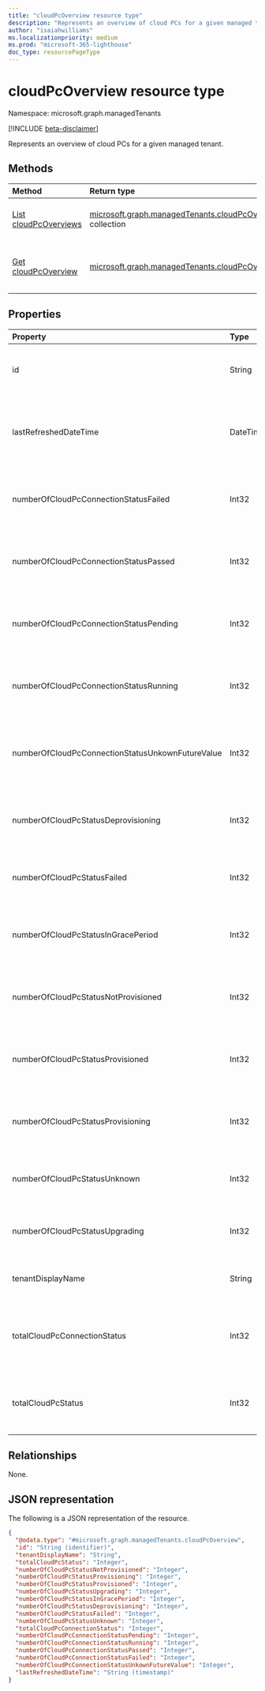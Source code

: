 ```yaml
---
title: "cloudPcOverview resource type"
description: "Represents an overview of cloud PCs for a given managed tenant."
author: "isaiahwilliams"
ms.localizationpriority: medium
ms.prod: "microsoft-365-lighthouse"
doc_type: resourcePageType
---
```


# cloudPcOverview resource type

Namespace: microsoft.graph.managedTenants

[!INCLUDE [beta-disclaimer](../../includes/beta-disclaimer.md)]

Represents an overview of cloud PCs for a given managed tenant.

## Methods
|Method|Return type|Description|
|:---|:---|:---|
|[List cloudPcOverviews](../api/managedtenants-managedtenant-list-cloudpcsoverview.md)|[microsoft.graph.managedTenants.cloudPcOverview](../resources/managedtenants-cloudpcoverview.md) collection|Get a list of the [cloudPcOverview](../resources/managedtenants-cloudpcoverview.md) objects and their properties.|
|[Get cloudPcOverview](../api/managedtenants-cloudpcoverview-get.md)|[microsoft.graph.managedTenants.cloudPcOverview](../resources/managedtenants-cloudpcoverview.md)|Read the properties and relationships of a [cloudPcOverview](../resources/managedtenants-cloudpcoverview.md) object.|

## Properties
|Property|Type|Description|
|:---|:---|:---|
|id|String|The unique identifier for the cloud PC overview. Required. Read-only.|
|lastRefreshedDateTime|DateTimeOffset|Date and time the entity was last updated in the multi-tenant management platform. Optional. Read-only.|
|numberOfCloudPcConnectionStatusFailed|Int32|The number of cloud PC connections that have a status of `failed`. Optional. Read-only.|
|numberOfCloudPcConnectionStatusPassed|Int32|The number of cloud PC connections that have a status of `passed`. Optional. Read-only.|
|numberOfCloudPcConnectionStatusPending|Int32|The number of cloud PC connections that have a status of `pending`. Optional. Read-only.|
|numberOfCloudPcConnectionStatusRunning|Int32|The number of cloud PC connections that have a status of `running`. Optional. Read-only.|
|numberOfCloudPcConnectionStatusUnkownFutureValue|Int32|The number of cloud PC connections that have a status of `unknownFutureValue`. Optional. Read-only.|
|numberOfCloudPcStatusDeprovisioning|Int32|The number of cloud PCs that have a status of `deprovisioning`. Optional. Read-only.|
|numberOfCloudPcStatusFailed|Int32|The number of cloud PCs that have a status of `failed`. Optional. Read-only.|
|numberOfCloudPcStatusInGracePeriod|Int32|The number of cloud PCs that have a status of `inGracePeriod`. Optional. Read-only.|
|numberOfCloudPcStatusNotProvisioned|Int32|The number of cloud PCs that have a status of `notProvisioned`. Optional. Read-only.|
|numberOfCloudPcStatusProvisioned|Int32|The number of cloud PCs that have a status of `provisioned`. Optional. Read-only.|
|numberOfCloudPcStatusProvisioning|Int32|The number of cloud PCs that have a status of `provisioning`. Optional. Read-only.|
|numberOfCloudPcStatusUnknown|Int32|The number of cloud PCs that have a status of `unknown`. Optional. Read-only.|
|numberOfCloudPcStatusUpgrading|Int32|The number of cloud PCs that have a status of `upgrading`. Optional. Read-only.|
|tenantDisplayName|String|The display name for the managed tenant. Optional. Read-only.|
|totalCloudPcConnectionStatus|Int32|The total number of cloud PC connection statuses for the given managed tenant. Optional. Read-only.|
|totalCloudPcStatus|Int32|The total number of cloud PC statues for the given managed tenant. Optional. Read-only.|

## Relationships
None.

## JSON representation
The following is a JSON representation of the resource.
<!-- {
  "blockType": "resource",
  "keyProperty": "id",
  "@odata.type": "microsoft.graph.managedTenants.cloudPcOverview",
  "baseType": "microsoft.graph.entity",
  "openType": true
}
-->
``` json
{
  "@odata.type": "#microsoft.graph.managedTenants.cloudPcOverview",
  "id": "String (identifier)",
  "tenantDisplayName": "String",
  "totalCloudPcStatus": "Integer",
  "numberOfCloudPcStatusNotProvisioned": "Integer",
  "numberOfCloudPcStatusProvisioning": "Integer",
  "numberOfCloudPcStatusProvisioned": "Integer",
  "numberOfCloudPcStatusUpgrading": "Integer",
  "numberOfCloudPcStatusInGracePeriod": "Integer",
  "numberOfCloudPcStatusDeprovisioning": "Integer",
  "numberOfCloudPcStatusFailed": "Integer",
  "numberOfCloudPcStatusUnknown": "Integer",
  "totalCloudPcConnectionStatus": "Integer",
  "numberOfCloudPcConnectionStatusPending": "Integer",
  "numberOfCloudPcConnectionStatusRunning": "Integer",
  "numberOfCloudPcConnectionStatusPassed": "Integer",
  "numberOfCloudPcConnectionStatusFailed": "Integer",
  "numberOfCloudPcConnectionStatusUnkownFutureValue": "Integer",
  "lastRefreshedDateTime": "String (timestamp)"
}
```
